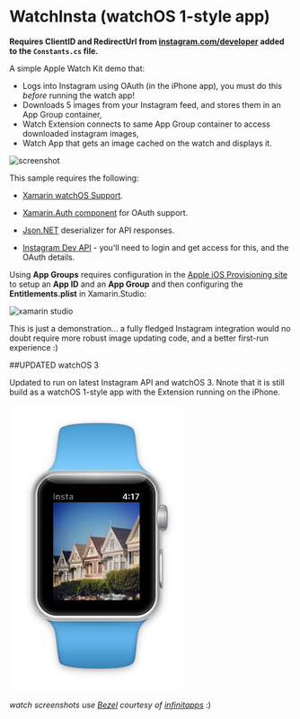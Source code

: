 WatchInsta (watchOS 1-style app)
==========

**Requires ClientID and RedirectUrl from [instagram.com/developer](https://www.instagram.com/developer/) added to the `Constants.cs` file.**

A simple Apple Watch Kit demo that:

* Logs into Instagram using OAuth (in the iPhone app), you must do this *before* running the watch app!
* Downloads 5 images from your Instagram feed, and stores them in an App Group container,
* Watch Extension connects to same App Group container to access downloaded instagram images,
* Watch App that gets an image cached on the watch and displays it.

![screenshot](https://raw.githubusercontent.com/conceptdev/xamarin-ios-samples/master/WatchInsta/Screenshots/watchinsta.png "watch")

This sample requires the following:

* [Xamarin watchOS Support](http://developer.xamarin.com/guides/ios/watch/).

* [Xamarin.Auth component](http://components.xamarin.com/view/xamarin.auth) for OAuth support.

* [Json.NET](http://www.nuget.org/packages/Newtonsoft.Json/) deserializer for API responses.

* [Instagram Dev API](http://instagram.com/developer/clients/manage/) - you'll need to login and get access for this, and the OAuth details.

Using **App Groups** requires configuration in the [Apple iOS Provisioning site](https://developer.apple.com/account/) 
	to setup an **App ID** and an **App Group** and then configuring the **Entitlements.plist** 
	in Xamarin.Studio:

![](https://raw.githubusercontent.com/conceptdev/xamarin-ios-samples/master/WatchInsta/Screenshots/app-groups.png "xamarin studio")

This is just a demonstration... a fully fledged Instagram integration would no doubt require more
	robust image updating code, and a better first-run experience :)

##UPDATED watchOS 3

Updated to run on latest Instagram API and watchOS 3. Nnote that it is still build as a watchOS 1-style app with the Extension running on the iPhone.

![screenshot](Screenshots/watchinsta-OS3.png "watchOS 3")

*watch screenshots use [Bezel](http://infinitapps.com/bezel/) courtesy of [infinitapps](http://infinitapps.com/)* :)
